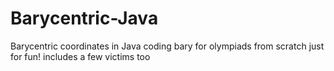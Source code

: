 # Barycentric-Java
Barycentric coordinates in Java
coding bary for olympiads from scratch just for fun!
includes a few victims too
